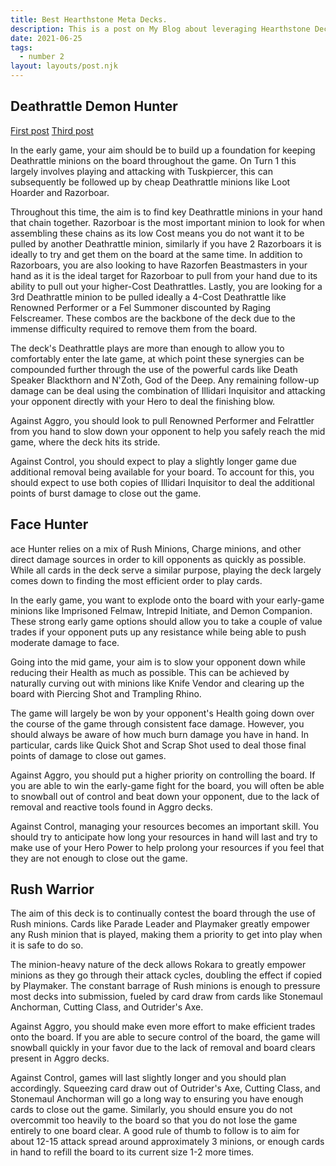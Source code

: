```yaml
---
title: Best Hearthstone Meta Decks.
description: This is a post on My Blog about leveraging Hearthstone Decks.
date: 2021-06-25
tags:
  - number 2
layout: layouts/post.njk
---
```


## Deathrattle Demon Hunter

<a href="{{ '/posts/firstpost/' | url }}">First post</a>
<a href="{{ '/posts/thirdpost/' | url }}">Third post</a>

In the early game, your aim should be to build up a foundation for keeping Deathrattle minions on the board throughout the game. On Turn 1 this largely involves playing and attacking with Tuskpiercer, this can subsequently be followed up by cheap Deathrattle minions like Loot Hoarder and Razorboar.

Throughout this time, the aim is to find key Deathrattle minions in your hand that chain together. Razorboar is the most important minion to look for when assembling these chains as its low Cost means you do not want it to be pulled by another Deathrattle minion, similarly if you have 2 Razorboars it is ideally to try and get them on the board at the same time. In addition to Razorboars, you are also looking to have Razorfen Beastmasters in your hand as it is the ideal target for Razorboar to pull from your hand due to its ability to pull out your higher-Cost Deathrattles. Lastly, you are looking for a 3rd Deathrattle minion to be pulled ideally a 4-Cost Deathrattle like Renowned Performer or a Fel Summoner discounted by Raging Felscreamer. These combos are the backbone of the deck due to the immense difficulty required to remove them from the board.

The deck's Deathrattle plays are more than enough to allow you to comfortably enter the late game, at which point these synergies can be compounded further through the use of the powerful cards like Death Speaker Blackthorn and N'Zoth, God of the Deep. Any remaining follow-up damage can be deal using the combination of Illidari Inquisitor and attacking your opponent directly with your Hero to deal the finishing blow.

Against Aggro, you should look to pull Renowned Performer and Felrattler from you hand to slow down your opponent to help you safely reach the mid game, where the deck hits its stride.

Against Control, you should expect to play a slightly longer game due additional removal being available for your board. To account for this, you should expect to use both copies of Illidari Inquisitor to deal the additional points of burst damage to close out the game.


## Face Hunter

ace Hunter relies on a mix of Rush Minions, Charge minions, and other direct damage sources in order to kill opponents as quickly as possible. While all cards in the deck serve a similar purpose, playing the deck largely comes down to finding the most efficient order to play cards.

In the early game, you want to explode onto the board with your early-game minions like Imprisoned Felmaw, Intrepid Initiate, and Demon Companion. These strong early game options should allow you to take a couple of value trades if your opponent puts up any resistance while being able to push moderate damage to face.

Going into the mid game, your aim is to slow your opponent down while reducing their Health as much as possible. This can be achieved by naturally curving out with minions like Knife Vendor and clearing up the board with Piercing Shot and Trampling Rhino.

The game will largely be won by your opponent's Health going down over the course of the game through consistent face damage. However, you should always be aware of how much burn damage you have in hand. In particular, cards like Quick Shot and Scrap Shot used to deal those final points of damage to close out games.

Against Aggro, you should put a higher priority on controlling the board. If you are able to win the early-game fight for the board, you will often be able to snowball out of control and beat down your opponent, due to the lack of removal and reactive tools found in Aggro decks.

Against Control, managing your resources becomes an important skill. You should try to anticipate how long your resources in hand will last and try to make use of your Hero Power to help prolong your resources if you feel that they are not enough to close out the game.

## Rush Warrior

The aim of this deck is to continually contest the board through the use of Rush minions. Cards like Parade Leader and Playmaker greatly empower any Rush minion that is played, making them a priority to get into play when it is safe to do so.

The minion-heavy nature of the deck allows Rokara to greatly empower minions as they go through their attack cycles, doubling the effect if copied by Playmaker. The constant barrage of Rush minions is enough to pressure most decks into submission, fueled by card draw from cards like Stonemaul Anchorman, Cutting Class, and Outrider's Axe.

Against Aggro, you should make even more effort to make efficient trades onto the board. If you are able to secure control of the board, the game will snowball quickly in your favor due to the lack of removal and board clears present in Aggro decks.

Against Control, games will last slightly longer and you should plan accordingly. Squeezing card draw out of Outrider's Axe, Cutting Class, and Stonemaul Anchorman will go a long way to ensuring you have enough cards to close out the game. Similarly, you should ensure you do not overcommit too heavily to the board so that you do not lose the game entirely to one board clear. A good rule of thumb to follow is to aim for about 12-15 attack spread around approximately 3 minions, or enough cards in hand to refill the board to its current size 1-2 more times.